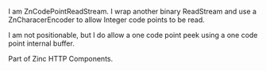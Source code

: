 I am ZnCodePointReadStream.
I wrap another binary ReadStream and use a ZnCharacerEncoder to allow Integer code points to be read.

I am not positionable, but I do allow a one code point peek using a one code point internal buffer.

Part of Zinc HTTP Components.
